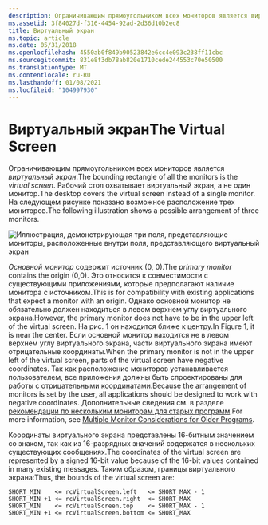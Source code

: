 ```yaml
---
description: Ограничивающим прямоугольником всех мониторов является виртуальный экран. Рабочий стол охватывает виртуальный экран, а не один монитор. На следующем рисунке показано возможное расположение трех мониторов.
ms.assetid: 3f84027d-f316-4454-92ad-2d36d10b2ec8
title: Виртуальный экран
ms.topic: article
ms.date: 05/31/2018
ms.openlocfilehash: 4550ab0f849b90523842e6cc4e093c238ff11cbc
ms.sourcegitcommit: 831e8f3db78ab820e1710cede244553c70e50500
ms.translationtype: MT
ms.contentlocale: ru-RU
ms.lasthandoff: 01/08/2021
ms.locfileid: "104997930"
---
```

# <a name="the-virtual-screen"></a><span data-ttu-id="c7b76-105">Виртуальный экран</span><span class="sxs-lookup"><span data-stu-id="c7b76-105">The Virtual Screen</span></span>

<span data-ttu-id="c7b76-106">Ограничивающим прямоугольником всех мониторов является *виртуальный экран*.</span><span class="sxs-lookup"><span data-stu-id="c7b76-106">The bounding rectangle of all the monitors is the *virtual screen*.</span></span> <span data-ttu-id="c7b76-107">Рабочий стол охватывает виртуальный экран, а не один монитор.</span><span class="sxs-lookup"><span data-stu-id="c7b76-107">The desktop covers the virtual screen instead of a single monitor.</span></span> <span data-ttu-id="c7b76-108">На следующем рисунке показано возможное расположение трех мониторов.</span><span class="sxs-lookup"><span data-stu-id="c7b76-108">The following illustration shows a possible arrangement of three monitors.</span></span>

![Иллюстрация, демонстрирующая три поля, представляющие мониторы, расположенные внутри поля, представляющего виртуальный экран](images/multimon-1.png)

<span data-ttu-id="c7b76-110">*Основной монитор* содержит источник (0, 0).</span><span class="sxs-lookup"><span data-stu-id="c7b76-110">The *primary monitor* contains the origin (0,0).</span></span> <span data-ttu-id="c7b76-111">Это относится к совместимости с существующими приложениями, которые предполагают наличие монитора с источником.</span><span class="sxs-lookup"><span data-stu-id="c7b76-111">This is for compatibility with existing applications that expect a monitor with an origin.</span></span> <span data-ttu-id="c7b76-112">Однако основной монитор не обязательно должен находиться в левом верхнем углу виртуального экрана.</span><span class="sxs-lookup"><span data-stu-id="c7b76-112">However, the primary monitor does not have to be in the upper left of the virtual screen.</span></span> <span data-ttu-id="c7b76-113">На рис. 1 он находится ближе к центру.</span><span class="sxs-lookup"><span data-stu-id="c7b76-113">In Figure 1, it is near the center.</span></span> <span data-ttu-id="c7b76-114">Если основной монитор находится не в левом верхнем углу виртуального экрана, части виртуального экрана имеют отрицательные координаты.</span><span class="sxs-lookup"><span data-stu-id="c7b76-114">When the primary monitor is not in the upper left of the virtual screen, parts of the virtual screen have negative coordinates.</span></span> <span data-ttu-id="c7b76-115">Так как расположение мониторов устанавливается пользователем, все приложения должны быть спроектированы для работы с отрицательными координатами.</span><span class="sxs-lookup"><span data-stu-id="c7b76-115">Because the arrangement of monitors is set by the user, all applications should be designed to work with negative coordinates.</span></span> <span data-ttu-id="c7b76-116">Дополнительные сведения см. в разделе [рекомендации по нескольким мониторам для старых программ](multiple-monitor-considerations-for-older-programs.md).</span><span class="sxs-lookup"><span data-stu-id="c7b76-116">For more information, see [Multiple Monitor Considerations for Older Programs](multiple-monitor-considerations-for-older-programs.md).</span></span>

<span data-ttu-id="c7b76-117">Координаты виртуального экрана представлены 16-битным значением со знаком, так как из 16-разрядных значений содержатся в нескольких существующих сообщениях.</span><span class="sxs-lookup"><span data-stu-id="c7b76-117">The coordinates of the virtual screen are represented by a signed 16-bit value because of the 16-bit values contained in many existing messages.</span></span> <span data-ttu-id="c7b76-118">Таким образом, границы виртуального экрана:</span><span class="sxs-lookup"><span data-stu-id="c7b76-118">Thus, the bounds of the virtual screen are:</span></span>

``` syntax
SHORT_MIN    <= rcVirtualScreen.left   <= SHORT_MAX - 1
SHORT_MIN +1 <= rcVirtualScreen.right  <= SHORT_MAX
SHORT_MIN    <= rcVirtualScreen.top    <= SHORT_MAX - 1
SHORT_MIN +1 <= rcVirtualScreen.bottom <= SHORT_MAX
```

 

 



